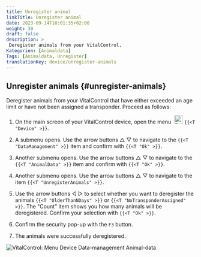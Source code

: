 ```yaml
---
title: Unregister animal
linkTitle: Unregister animal
date: 2023-09-14T10:01:35+02:00
weight: 30
draft: false
description: >
 Deregister animals from your VitalControl.
Kategorien: [Animaldata]
Tags: [Animaldata, Unregister]
translationKey: device/unregister-animals
---
```

## Unregister animals {#unregister-animals}

Deregister animals from your VitalControl that have either exceeded an age limit or have not been assigned a transponder. Proceed as follows:

1. On the main screen of your VitalControl device, open the menu &nbsp;<img src="/icons/device.svg" width="23" align="bottom" alt="Device" /> `{{<T "Device" >}}`.

2. A submenu opens. Use the arrow buttons △ ▽ to navigate to the `{{<T "DataManagement" >}}` item and confirm with `{{<T "Ok" >}}`.

3. Another submenu opens. Use the arrow buttons △ ▽ to navigate to the `{{<T "AnimalData" >}}` item and confirm with `{{<T "Ok" >}}`. 

4. Another submenu opens. Use the arrow buttons △ ▽ to navigate to the item `{{<T "UnregisterAnimals" >}}`.

5. Use the arrow buttons ◁ ▷ to select whether you want to deregister the animals `{{<T "OlderThanNDays" >}}` or `{{<T "NoTransponderAssigned" >}}`. The "Count" item shows you how many animals will be deregistered. Confirm your selection with `{{<T "Ok" >}}`.

6. Confirm the security pop-up with the `F3` button. 

7. The animals were successfully deregistered.

![VitalControl: Menu Device Data-management Animal-data](../images/unregister.png "Unregister")
